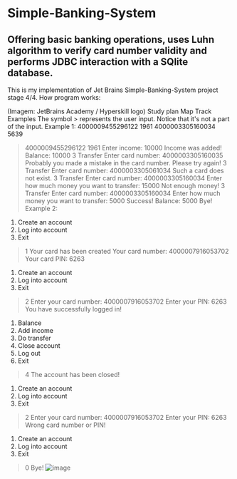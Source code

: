 # Simple-Banking-System
Offering basic banking operations, uses Luhn algorithm to verify card number validity and performs JDBC interaction with a SQlite database.
------------------------------------------------
This is my implementation of Jet Brains Simple-Banking-System project stage 4/4.
How program works:

(Imagem: JetBrains Academy / Hyperskill logo)
 Study plan
 Map
 Track 
Examples
The symbol > represents the user input. Notice that it's not a part of the input.
Example 1:
4000009455296122
1961
4000003305160034
5639
>4000009455296122
>1961
Enter income:
>10000
Income was added!
Balance: 10000
>3
Transfer
Enter card number:
>4000003305160035
Probably you made a mistake in the card number. Please try again!
>3
Transfer
Enter card number:
>4000003305061034
Such a card does not exist.
>3
Transfer
Enter card number:
>4000003305160034
Enter how much money you want to transfer:
>15000
Not enough money!
>3
Transfer
Enter card number:
>4000003305160034
Enter how much money you want to transfer:
>5000
Success!
Balance: 5000
Bye!
Example 2:
1. Create an account
2. Log into account
0. Exit
>1
Your card has been created
Your card number:
4000007916053702
Your card PIN:
6263
1. Create an account
2. Log into account
0. Exit
>2
Enter your card number:
>4000007916053702
Enter your PIN:
>6263
You have successfully logged in!
1. Balance
2. Add income
3. Do transfer
4. Close account
5. Log out
0. Exit
>4
The account has been closed!
1. Create an account
2. Log into account
0. Exit
>2
Enter your card number:
>4000007916053702
Enter your PIN:
>6263
Wrong card number or PIN!
1. Create an account
2. Log into account
0. Exit
>0
Bye!
![image](https://user-images.githubusercontent.com/69851038/150774675-d61394a3-c118-4247-bd41-d13d12b8efeb.png)

